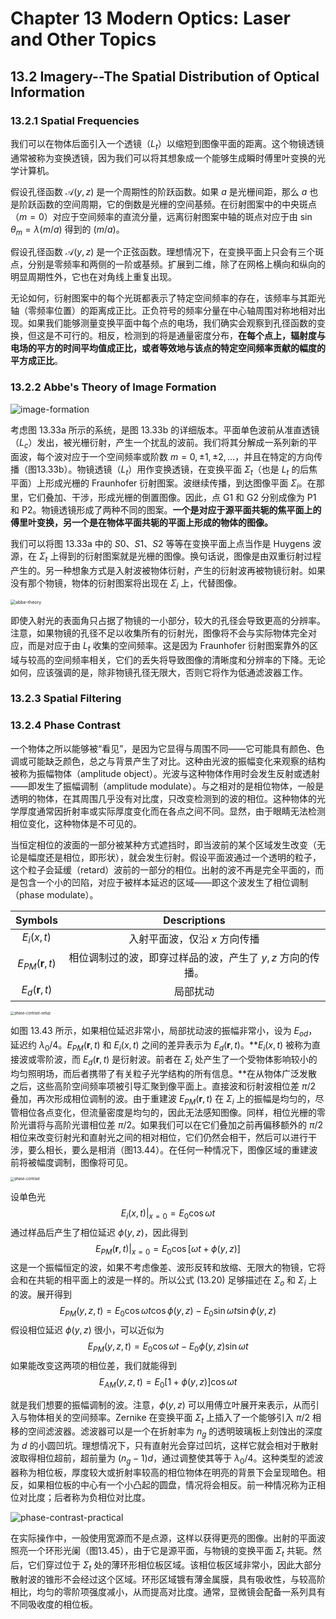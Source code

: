 # Chapter 13 Modern Optics: Laser and Other Topics

## 13.2 Imagery--The Spatial Distribution of Optical Information

### 13.2.1 Spatial Frequencies

我们可以在物体后面引入一个透镜（$L_t$）以缩短到图像平面的距离。这个物镜透镜通常被称为变换透镜，因为我们可以将其想象成一个能够生成瞬时傅里叶变换的光学计算机。

假设孔径函数 $\mathcal{A}(y,z)$ 是一个周期性的阶跃函数。如果 $a$ 是光栅间距，那么 $a$ 也是阶跃函数的空间周期，它的倒数是光栅的空间基频。在衍射图案中的中央斑点（$m = 0$）对应于空间频率的直流分量，远离衍射图案中轴的斑点对应于由 $\sin\theta_m=\lambda(m/a)$ 得到的 $(m/a)$。

假设孔径函数 $\mathcal{A}(y,z)$ 是一个正弦函数。理想情况下，在变换平面上只会有三个斑点，分别是零频率和两侧的一阶或基频。扩展到二维，除了在网格上横向和纵向的明显周期性外，它也在对角线上重复出现。

无论如何，衍射图案中的每个光斑都表示了特定空间频率的存在，该频率与其距光轴（零频率位置）的距离成正比。正负符号的频率分量在中心轴周围对称地相对出现。如果我们能够测量变换平面中每个点的电场，我们确实会观察到孔径函数的变换，但这是不可行的。相反，检测到的将是通量密度分布，**在每个点上，辐射度与电场的平方的时间平均值成正比，或者等效地与该点的特定空间频率贡献的幅度的平方成正比**。

### 13.2.2 Abbe's Theory of Image Formation

![image-formation](images/image-formation.png)

考虑图 13.33a 所示的系统，是图 13.33b 的详细版本。平面单色波前从准直透镜（$L_c$）发出，被光栅衍射，产生一个扰乱的波前。我们将其分解成一系列新的平面波，每个波对应于一个空间频率或阶数 $m=0,\pm1,\pm2,\dots$，并且在特定的方向传播（图13.33b）。物镜透镜（$L_t$）用作变换透镜，在变换平面 $\Sigma_t$（也是 $L_t$ 的后焦平面）上形成光栅的 Fraunhofer 衍射图案。波继续传播，到达图像平面 $\Sigma_i$。在那里，它们叠加、干涉，形成光栅的倒置图像。因此，点 G1 和 G2 分别成像为 P1 和 P2。物镜透镜形成了两种不同的图案。**一个是对应于源平面共轭的焦平面上的傅里叶变换，另一个是在物体平面共轭的平面上形成的物体的图像。**

我们可以将图 13.33a 中的 $S0$、$S1$、$S2$ 等等在变换平面上点当作是 Huygens 波源，在 $\Sigma_t$ 上得到的衍射图案就是光栅的图像。换句话说，图像是由双重衍射过程产生的。另一种想象方式是入射波被物体衍射，产生的衍射波再被物镜衍射。如果没有那个物镜，物体的衍射图案将出现在 $\Sigma_i$ 上，代替图像。

<img src="images/abbe-theory.png" alt="abbe-theory" style="zoom:50%;" />

即使入射光的表面角只占据了物镜的一小部分，较大的孔径会导致更高的分辨率。注意，如果物镜的孔径不足以收集所有的衍射光，图像将不会与实际物体完全对应，而是对应于由 $L_t$ 收集的空间频率。这是因为 Fraunhofer 衍射图案靠外的区域与较高的空间频率相关，它们的丢失将导致图像的清晰度和分辨率的下降。无论如何，应该强调的是，除非物镜孔径无限大，否则它将作为低通滤波器工作。

### 13.2.3 Spatial Filtering

### 13.2.4 Phase Contrast

一个物体之所以能够被“看见”，是因为它显得与周围不同——它可能具有颜色、色调或可能缺乏颜色，总之与背景产生了对比。这种由光波的振幅变化来观察的结构被称为振幅物体（amplitude object）。光波与这种物体作用时会发生反射或透射——即发生了振幅调制（amplitude modulate）。与之相对的是相位物体，一般是透明的物体，在其周围几乎没有对比度，只改变检测到的波的相位。这种物体的光学厚度通常因折射率或实际厚度变化而在各点之间不同。显然，由于眼睛无法检测相位变化，这种物体是不可见的。

当恒定相位的波面的一部分被某种方式遮挡时，即当波前的某个区域发生改变（无论是幅度还是相位，即形状），就会发生衍射。假设平面波通过一个透明的粒子，这个粒子会延缓（retard）波前的一部分的相位。出射的波不再是完全平面的，而是包含一个小的凹陷，对应于被样本延迟的区域——即这个波发生了相位调制（phase modulate）。

|        Symbols         |                       Descriptions                        |
| :--------------------: | :-------------------------------------------------------: |
|       $E_i(x,t)$       |               入射平面波，仅沿 $x$ 方向传播               |
| $E_{PM}(\mathbf{r},t)$ | 相位调制过的波，即穿过样品的波，产生了 $y,z$ 方向的传播。 |
|  $E_d(\mathbf{r},t)$   |                         局部扰动                          |

<img src="images/phase-contrast-setup.png" alt="phase-contrast-setup" style="zoom:40%;" />

如图 13.43 所示，如果相位延迟非常小，局部扰动波的振幅非常小，设为 $E_{od}$，延迟约 $\lambda_0/4$。$E_{PM}(\mathbf{r}, t)$ 和 $E_i(x, t)$ 之间的差异表示为 $E_d(\mathbf{r} , t)$。**$E_i(x, t)$ 被称为直接波或零阶波，而 $E_d(\mathbf{r}, t)$ 是衍射波。前者在 $\Sigma_i$ 处产生了一个受物体影响较小的均匀照明场，而后者携带了有关粒子光学结构的所有信息。**在从物体广泛发散之后，这些高阶空间频率项被引导汇聚到像平面上。直接波和衍射波相位差 $\pi/2$ 叠加，再次形成相位调制的波。由于重建波 $E_{PM}(\mathbf{r}, t)$ 在 $\Sigma_i$ 上的振幅是均匀的，尽管相位各点变化，但流量密度是均匀的，因此无法感知图像。同样，相位光栅的零阶光谱将与高阶光谱相位差 $\pi/2$。如果我们可以在它们叠加之前再偏移额外的 $\pi/2$ 相位来改变衍射光和直射光之间的相对相位，它们仍然会相干，然后可以进行干涉，要么相长，要么是相消（图13.44）。在任何一种情况下，图像区域的重建波前将被幅度调制，图像将可见。

<img src="images/phase-contrast.png" alt="phase-contrast" style="zoom:40%;" />

设单色光
$$
E_i(x,t)|_{x=0}=E_0\cos\omega t
$$
通过样品后产生了相位延迟 $\phi(y,z)$，因此得到
$$
E_{PM}(\mathbf{r},t)|_{x=0}=E_0\cos[\omega t+\phi(y,z)]\tag{13.20}
$$
这是一个振幅恒定的波，如果不考虑像差、波形反转和放缩、无限大的物镜，它将会和在共轭的相平面上的波是一样的。所以公式 $(13.20)$ 足够描述在 $\Sigma_o$ 和 $\Sigma_i$ 上的波。展开得到
$$
E_{PM}(y,z,t)=E_0\cos\omega t\cos\phi(y,z)-E_0\sin\omega t\sin\phi(y,z)
$$
假设相位延迟 $\phi(y,z)$ 很小，可以近似为
$$
E_{PM}(y,z,t)=E_0\cos\omega t-E_0\phi(y,z)\sin\omega t
$$
如果能改变这两项的相位差，我们就能得到
$$
E_{AM}(y,z,t)=E_0[1+\phi(y,z)]\cos\omega t\tag{13.21}
$$

就是我们想要的振幅调制的波。注意，$\phi(y, z)$ 可以用傅立叶展开来表示，从而引入与物体相关的空间频率。Zernike 在变换平面 $\Sigma_t$ 上插入了一个能够引入 $\pi/2$ 相移的空间滤波器。滤波器可以是一个在折射率为 $n_g$ 的透明玻璃板上刻蚀出的深度为 $d$ 的小圆凹坑。理想情况下，只有直射光会穿过凹坑，这样它就会相对于散射波取得相位超前，超前量为 $(n_g - 1)d$，通过调整使其等于 $\lambda_0/4$。这种类型的滤波器称为相位板，厚度较大或折射率较高的相位物体在明亮的背景下会呈现暗色。相反，如果相位板的中心有一个小凸起的圆盘，情况将会相反。前一种情况称为正相位对比度；后者称为负相位对比度。

![phase-contrast-practical](images/phase-contrast-practical.png)

在实际操作中，一般使用宽源而不是点源，这样以获得更亮的图像。出射的平面波照亮一个环形光阑（图13.45），由于它是源平面，与物镜的变换平面 $\Sigma_t$ 共轭。然后，它们穿过位于 $\Sigma_t$ 处的薄环形相位板区域。该相位板区域非常小，因此大部分散射波的锥形不会经过这个区域。环形区域镀有薄金属膜，具有吸收性，与较高阶相比，均匀的零阶项强度减小，从而提高对比度。通常，显微镜会配备一系列具有不同吸收度的相位板。



